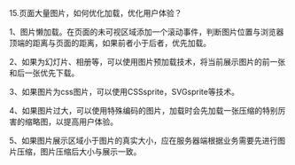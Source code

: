 

15.页面大量图片，如何优化加载，优化用户体验？

  


 1、图片懒加载。在页面的未可视区域添加一个滚动事件，判断图片位置与浏览器顶端的距离与页面的距离，如果前者小于后者，优先加载。

  


 2、如果为幻灯片、相册等，可以使用图片预加载技术，将当前展示图片的前一张和后一张优先下载。

  


 3、如果图片为css图片，可以使用CSSsprite，SVGsprite等技术。

  


 4、如果图片过大，可以使用特殊编码的图片，加载时会先加载一张压缩的特别厉害的缩略图，以提高用户体验。

  


 5、如果图片展示区域小于图片的真实大小，应在服务器端根据业务需要先进行图片压缩，图片压缩后大小与展示一致。

